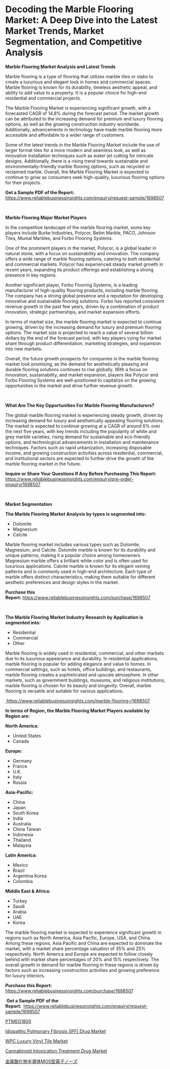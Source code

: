 <p><h1>Decoding the Marble Flooring Market: A Deep Dive into the Latest Market Trends, Market Segmentation, and Competitive Analysis</h1></p><p><strong>Marble Flooring Market Analysis and Latest Trends</strong></p>
<p><p>Marble flooring is a type of flooring that utilizes marble tiles or slabs to create a luxurious and elegant look in homes and commercial spaces. Marble flooring is known for its durability, timeless aesthetic appeal, and ability to add value to a property. It is a popular choice for high-end residential and commercial projects.</p><p>The Marble Flooring Market is experiencing significant growth, with a forecasted CAGR of 14.8% during the forecast period. The market growth can be attributed to the increasing demand for premium and luxury flooring options, as well as the growing construction industry worldwide. Additionally, advancements in technology have made marble flooring more accessible and affordable to a wider range of customers.</p><p>Some of the latest trends in the Marble Flooring Market include the use of larger format tiles for a more modern and seamless look, as well as innovative installation techniques such as water-jet cutting for intricate designs. Additionally, there is a rising trend towards sustainable and environmentally-friendly marble flooring options, such as recycled or reclaimed marble. Overall, the Marble Flooring Market is expected to continue to grow as consumers seek high-quality, luxurious flooring options for their projects.</p></p>
<p><strong>Get a Sample PDF of the Report:&nbsp;</strong> <a href="https://www.reliablebusinessinsights.com/enquiry/request-sample/1698507">https://www.reliablebusinessinsights.com/enquiry/request-sample/1698507</a></p>
<p>&nbsp;</p>
<p><strong>Marble Flooring Major Market Players</strong></p>
<p><p>In the competitive landscape of the marble flooring market, some key players include Burke Industries, Polycor, Belim Marble, PACO, Johnson Tiles, Mumal Marbles, and Forbo Flooring Systems. </p><p>One of the prominent players in the market, Polycor, is a global leader in natural stone, with a focus on sustainability and innovation. The company offers a wide range of marble flooring options, catering to both residential and commercial markets. Polycor has experienced steady market growth in recent years, expanding its product offerings and establishing a strong presence in key regions.</p><p>Another significant player, Forbo Flooring Systems, is a leading manufacturer of high-quality flooring products, including marble flooring. The company has a strong global presence and a reputation for developing innovative and sustainable flooring solutions. Forbo has reported consistent revenue growth in the past few years, driven by a combination of product innovation, strategic partnerships, and market expansion efforts.</p><p>In terms of market size, the marble flooring market is expected to continue growing, driven by the increasing demand for luxury and premium flooring options. The market size is projected to reach a value of several billion dollars by the end of the forecast period, with key players vying for market share through product differentiation, marketing strategies, and expansion into new markets.</p><p>Overall, the future growth prospects for companies in the marble flooring market look promising, as the demand for aesthetically pleasing and durable flooring solutions continues to rise globally. With a focus on innovation, sustainability, and market expansion, players like Polycor and Forbo Flooring Systems are well-positioned to capitalize on the growing opportunities in the market and drive further revenue growth.</p></p>
<p>&nbsp;</p>
<p><strong>What Are The Key Opportunities For Marble Flooring Manufacturers?</strong></p>
<p><p>The global marble flooring market is experiencing steady growth, driven by increasing demand for luxury and aesthetically appealing flooring solutions. The market is expected to continue growing at a CAGR of around 6% over the next five years, with key trends including the popularity of white and grey marble varieties, rising demand for sustainable and eco-friendly options, and technological advancements in installation and maintenance techniques. Factors such as rapid urbanization, increasing disposable income, and growing construction activities across residential, commercial, and institutional sectors are expected to further drive the growth of the marble flooring market in the future.</p></p>
<p><strong>Inquire or Share Your Questions If Any Before Purchasing This Report:</strong> <a href="https://www.reliablebusinessinsights.com/enquiry/pre-order-enquiry/1698507">https://www.reliablebusinessinsights.com/enquiry/pre-order-enquiry/1698507</a></p>
<p>&nbsp;</p>
<p><strong>Market Segmentation</strong></p>
<p><strong>The Marble Flooring Market Analysis by types is segmented into:</strong></p>
<p><ul><li>Dolomite</li><li>Magnesium</li><li>Calcite</li></ul></p>
<p><p>Marble flooring market includes various types such as Dolomite, Magnesium, and Calcite. Dolomite marble is known for its durability and unique patterns, making it a popular choice among homeowners. Magnesium marble offers a brilliant white color and is often used for luxurious applications. Calcite marble is known for its elegant veining patterns and is commonly used in high-end architecture. Each type of marble offers distinct characteristics, making them suitable for different aesthetic preferences and design styles in the market.</p></p>
<p><strong>Purchase this Report:&nbsp;</strong><a href="https://www.reliablebusinessinsights.com/purchase/1698507">https://www.reliablebusinessinsights.com/purchase/1698507</a></p>
<p>&nbsp;</p>
<p><strong>The Marble Flooring Market Industry Research by Application is segmented into:</strong></p>
<p><ul><li>Residential</li><li>Commercial</li><li>Other</li></ul></p>
<p><p>Marble flooring is widely used in residential, commercial, and other markets due to its luxurious appearance and durability. In residential applications, marble flooring is popular for adding elegance and value to homes. In commercial settings, such as hotels, office buildings, and restaurants, marble flooring creates a sophisticated and upscale atmosphere. In other markets, such as government buildings, museums, and religious institutions, marble flooring is chosen for its beauty and longevity. Overall, marble flooring is versatile and suitable for various applications.</p></p>
<p><a href="https://www.reliablebusinessinsights.com/marble-flooring-r1698507">&nbsp;https://www.reliablebusinessinsights.com/marble-flooring-r1698507</a></p>
<p><strong>In terms of Region, the Marble Flooring Market Players available by Region are:</strong></p>
<p>
    <p> <strong> North America: </strong>
        <ul>
            <li>United States</li>
            <li>Canada</li>
        </ul>
        </p> 
    <p> <strong> Europe: </strong>
        <ul>
            <li>Germany</li>
            <li>France</li>
            <li>U.K.</li>
            <li>Italy</li>
            <li>Russia</li>
        </ul>
        </p> 
    <p> <strong> Asia-Pacific: </strong>
        <ul>
            <li>China</li>
            <li>Japan</li>
            <li>South Korea</li>
            <li>India</li>
            <li>Australia</li>
            <li>China Taiwan</li>
            <li>Indonesia</li>
            <li>Thailand</li>
            <li>Malaysia</li>
        </ul>
        </p> 
    <p> <strong> Latin America: </strong>
        <ul>
            <li>Mexico</li>
            <li>Brazil</li>
            <li>Argentina Korea</li>
            <li>Colombia</li>
        </ul>
        </p> 
    <p> <strong> Middle East & Africa: </strong>
        <ul>
            <li>Turkey</li>
            <li>Saudi</li>
            <li>Arabia</li>
            <li>UAE</li>
            <li>Korea</li>
        </ul>
    </p>
    </p>
<p><p>The marble flooring market is expected to experience significant growth in regions such as North America, Asia Pacific, Europe, USA, and China. Among these regions, Asia Pacific and China are expected to dominate the market, with a market share percentage valuation of 35% and 25% respectively. North America and Europe are expected to follow closely behind with market share percentages of 20% and 15% respectively. The overall growth in demand for marble flooring in these regions is driven by factors such as increasing construction activities and growing preference for luxury interiors.</p></p>
<p><strong>Purchase this Report: </strong><a href="https://www.reliablebusinessinsights.com/purchase/1698507">https://www.reliablebusinessinsights.com/purchase/1698507</a></p>
<p>&nbsp;<strong>Get a Sample PDF of the Report:&nbsp;&nbsp;</strong><a href="https://www.reliablebusinessinsights.com/enquiry/request-sample/1698507">https://www.reliablebusinessinsights.com/enquiry/request-sample/1698507</a></p>
<p><strong></strong></p>
<p><p><a href="https://github.com/ThomasElmes2022/Market-Research-Report-List-1/blob/main/5335557128511.md">PTMEG1800</a></p><p><a href="https://github.com/edytherolanlouisejk1miz0wig/Market-Research-Report-List-3/blob/main/idiopathic-pulmonary-fibrosis-ipf-drug-market.md">Idiopathic Pulmonary Fibrosis (IPF) Drug Market</a></p><p><a href="https://www.linkedin.com/pulse/wpc-luxury-vinyl-tile-market-global-share-ranking-overall-fhjzc">WPC Luxury Vinyl Tile Market</a></p><p><a href="https://github.com/peachesmcdowel1/Market-Research-Report-List-3/blob/main/cannabinoid-intoxication-treatment-drug-market.md">Cannabinoid Intoxication Treatment Drug Market</a></p><p><a href="https://github.com/JessKilback/Market-Research-Report-List-1/blob/main/6050585122617.md">金属酸化物半導体MOS型電子ノーズ</a></p></p>